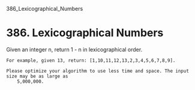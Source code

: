 386_Lexicographical_Numbers
# 386. Lexicographical Numbers

Given an integer n, return 1 - n in lexicographical order.

    For example, given 13, return: [1,10,11,12,13,2,3,4,5,6,7,8,9].

    Please optimize your algorithm to use less time and space. The input size may be as large as
        5,000,000.